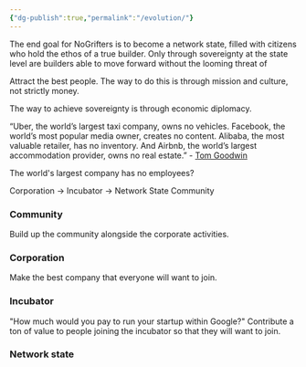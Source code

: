 ```yaml
---
{"dg-publish":true,"permalink":"/evolution/"}
---
```


The end goal for NoGrifters is to become a network state, filled with citizens who hold the ethos of a true builder. Only through sovereignty at the state level are builders able to move forward without the looming threat of 

Attract the best people. The way to do this is through mission and culture, not strictly money.

The way to achieve sovereignty is through economic diplomacy.

“Uber, the world’s largest taxi company, owns no vehicles. Facebook, the world’s most popular media owner, creates no content. Alibaba, the most valuable retailer, has no inventory. And Airbnb, the world’s largest accommodation provider, owns no real estate.” - [Tom Goodwin](https://techcrunch.com/2015/03/03/in-the-age-of-disintermediation-the-battle-is-all-for-the-customer-interface/)

The world's largest company has no employees?

Corporation → Incubator → Network State
Community

### Community
Build up the community alongside the corporate activities.

### Corporation
Make the best company that everyone will want to join.

### Incubator
"How much would you pay to run your startup within Google?"
Contribute a ton of value to people joining the incubator so that they will want to join.

### Network state

